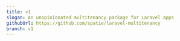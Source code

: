 ```yaml
---
title: v1
slogan: An unopinionated multitenancy package for Laravel apps
githubUrl: https://github.com/spatie/laravel-multitenancy
branch: v1
---
```

